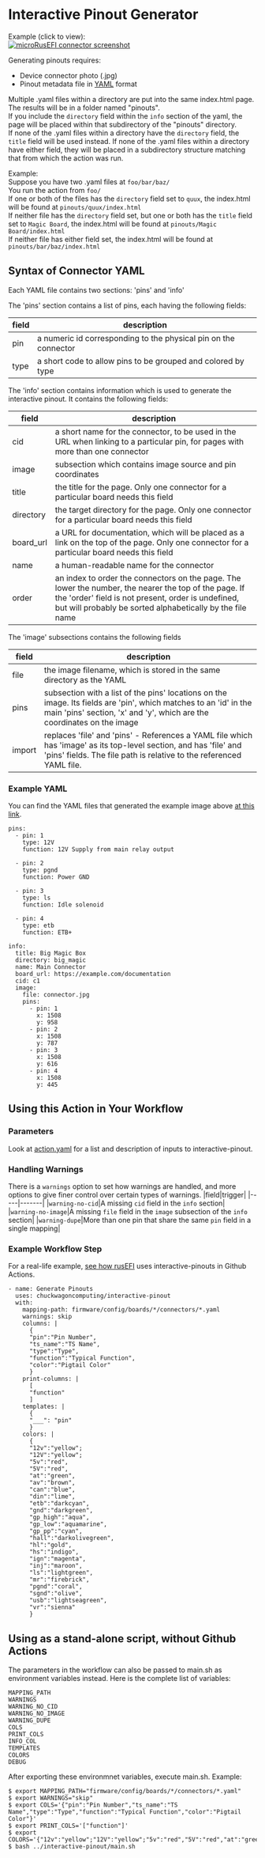# Interactive Pinout Generator

Example (click to view):  
[![microRusEFI connector screenshot](mre.png)](https://rusefi.com/docs/pinouts/microrusefi)

Generating pinouts requires:

- Device connector photo (.jpg)
- Pinout metadata file in [YAML](https://en.wikipedia.org/wiki/YAML) format

Multiple .yaml files within a directory are put into the same index.html page.  
The results will be in a folder named "pinouts".  
If you include the `directory` field within the `info` section of the yaml, the page will be placed within that subdirectory of the "pinouts" directory.  
If none of the .yaml files within a directory have the `directory` field, the `title` field will be used instead.
If none of the .yaml files within a directory have either field, they will be placed in a subdirectory structure matching that from which the action was run.  

Example:  
Suppose you have two .yaml files at `foo/bar/baz/`  
You run the action from `foo/`  
If one or both of the files has the `directory` field set to `quux`, the index.html will be found at `pinouts/quux/index.html`  
If neither file has the `directory` field set, but one or both has the `title` field set to `Magic Board`, the index.html will be found at `pinouts/Magic Board/index.html`  
If neither file has either field set, the index.html will be found at `pinouts/bar/baz/index.html`  

## Syntax of Connector YAML

Each YAML file contains two sections: 'pins' and 'info'

The 'pins' section contains a list of pins, each having the following fields:  

|field   |description|
|--------|-----------|
|pin     |a numeric id corresponding to the physical pin on the connector|
|type    |a short code to allow pins to be grouped and colored by type|

The 'info' section contains information which is used to generate the interactive pinout. It contains the following fields:  

|field    |description|
|---------|-----------|
|cid      |a short name for the connector, to be used in the URL when linking to a particular pin, for pages with more than one connector|
|image    |subsection which contains image source and pin coordinates|
|title    |the title for the page. Only one connector for a particular board needs this field|
|directory|the target directory for the page. Only one connector for a particular board needs this field|
|board_url|a URL for documentation, which will be placed as a link on the top of the page. Only one connector for a particular board needs this field|
|name     |a human-readable name for the connector|
|order    |an index to order the connectors on the page. The lower the number, the nearer the top of the page. If the 'order' field is not present, order is undefined, but will probably be sorted alphabetically by the file name|

The 'image' subsections contains the following fields  

|field    |description|
|---------|-----------|
|file     |the image filename, which is stored in the same directory as the YAML|
|pins     |subsection with a list of the pins' locations on the image. Its fields are 'pin', which matches to an 'id' in the main 'pins' section, 'x' and 'y', which are the coordinates on the image|
|import   |replaces 'file' and 'pins' - References a YAML file which has 'image' as its top-level section, and has 'file' and 'pins' fields. The file path is relative to the referenced YAML file.|

### Example YAML

You can find the YAML files that generated the example image above [at this link](https://github.com/rusefi/rusefi/tree/master/firmware/config/boards/microrusefi/connectors).

```
pins:
  - pin: 1
    type: 12V
    function: 12V Supply from main relay output

  - pin: 2
    type: pgnd
    function: Power GND

  - pin: 3
    type: ls
    function: Idle solenoid

  - pin: 4
    type: etb
    function: ETB+

info:
  title: Big Magic Box
  directory: big_magic
  name: Main Connector
  board_url: https://example.com/documentation
  cid: c1
  image:
    file: connector.jpg
    pins:
      - pin: 1
        x: 1508
        y: 958
      - pin: 2
        x: 1508
        y: 787
      - pin: 3
        x: 1508
        y: 616
      - pin: 4
        x: 1508
        y: 445
```

## Using this Action in Your Workflow

### Parameters

Look at [action.yaml](action.yaml) for a list and description of inputs to interactive-pinout.

### Handling Warnings

There is a `warnings` option to set how warnings are handled, and more options to give finer control over certain types of warnings.
|field|trigger|
|-----|-------|
|`warning-no-cid`|A missing `cid` field in the `info` section|
|`warning-no-image`|A missing `file` field in the `image` subsection of the `info` section|
|`warning-dupe`|More than one pin that share the same `pin` field in a single mapping|

### Example Workflow Step

For a real-life example, [see how rusEFI](https://github.com/rusefi/rusefi/blob/master/.github/workflows/gen-pinouts.yaml) uses interactive-pinouts in Github Actions.

```
- name: Generate Pinouts
  uses: chuckwagoncomputing/interactive-pinout
  with:
    mapping-path: firmware/config/boards/*/connectors/*.yaml
    warnings: skip
    columns: |
      {
      "pin":"Pin Number",
      "ts_name":"TS Name",
      "type":"Type",
      "function":"Typical Function",
      "color":"Pigtail Color"
      }
    print-columns: |
      [
      "function"
      ]
    templates: |
      {
      "___": "pin"
      }
    colors: |
      {
      "12v":"yellow";
      "12V":"yellow";
      "5v":"red",
      "5V":"red",
      "at":"green",
      "av":"brown",
      "can":"blue",
      "din":"lime",
      "etb":"darkcyan",
      "gnd":"darkgreen",
      "gp_high":"aqua",
      "gp_low":"aquamarine",
      "gp_pp":"cyan",
      "hall":"darkolivegreen",
      "hl":"gold",
      "hs":"indigo",
      "ign":"magenta",
      "inj":"maroon",
      "ls":"lightgreen",
      "mr":"firebrick",
      "pgnd":"coral",
      "sgnd":"olive",
      "usb":"lightseagreen",
      "vr":"sienna"
      }
```

## Using as a stand-alone script, without Github Actions

The parameters in the workflow can also be passed to main.sh as environment variables instead.
Here is the complete list of variables:

```
MAPPING_PATH
WARNINGS
WARNING_NO_CID
WARNING_NO_IMAGE
WARNING_DUPE
COLS
PRINT_COLS
INFO_COL
TEMPLATES
COLORS
DEBUG
```

After exporting these environmnet variables, execute main.sh.
Example:

```
$ export MAPPING_PATH="firmware/config/boards/*/connectors/*.yaml"
$ export WARNINGS="skip"
$ export COLS='{"pin":"Pin Number","ts_name":"TS Name","type":"Type","function":"Typical Function","color":"Pigtail Color"}'
$ export PRINT_COLS='["function"]'
$ export COLORS='{"12v":"yellow";"12V":"yellow";"5v":"red","5V":"red","at":"green","av":"brown","can":"blue","din":"lime","etb":"darkcyan","gnd":"darkgreen","gp_high":"aqua","gp_low":"aquamarine","gp_pp":"cyan","hall":"darkolivegreen","hl":"gold","hs":"indigo","ign":"magenta","inj":"maroon","ls":"lightgreen","mr":"firebrick","pgnd":"coral","sgnd":"olive","usb":"lightseagreen","vr":"sienna"}'
$ bash ../interactive-pinout/main.sh
```

